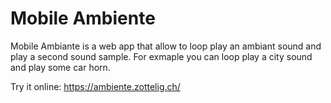 # Mobile Ambiente

Mobile Ambiante is a web app that allow to loop play an ambiant sound and play a second sound sample. For exmaple you can loop play a city sound and play some car horn.

Try it online: https://ambiente.zottelig.ch/
